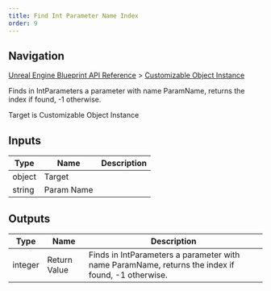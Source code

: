 ```yaml
---
title: Find Int Parameter Name Index
order: 9
---
```

## Navigation

[Unreal Engine Blueprint API Reference](https://dev.epicgames.com/documentation/en-us/unreal-engine/BlueprintAPI) > [Customizable Object Instance](https://dev.epicgames.com/documentation/en-us/unreal-engine/BlueprintAPI/CustomizableObjectInstance)

Finds in IntParameters a parameter with name ParamName, returns the index if found, -1 otherwise.

Target is Customizable Object Instance

## Inputs

| Type | Name | Description |
| --- | --- | --- |
| object | Target |  |
| string | Param Name |  |

## Outputs

| Type | Name | Description |
| --- | --- | --- |
| integer | Return Value | Finds in IntParameters a parameter with name ParamName, returns the index if found, -1 otherwise. |
